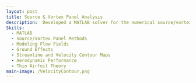 ```yaml
---
layout: post
title: Source & Vortex Panel Analysis
description:  Developed a MATLAB solver for the numerical source/vortex panel method based on equations from Anderson’s book. The source panel method approximates the flow around an object using discrete panels, while the added vortex approximates circulation, which are essential for modeling nonlinear geometries.
Skills: 
  - MATLAB
  - Source/Vortex Panel Methods
  - Modeling Flow Fields
  - Ground Effects
  - Streamline and Velocity Contour Maps
  - Aerodynamic Performance
  - Thin Airfoil Theory
main-image: /VelocityContour.png 
---
```

